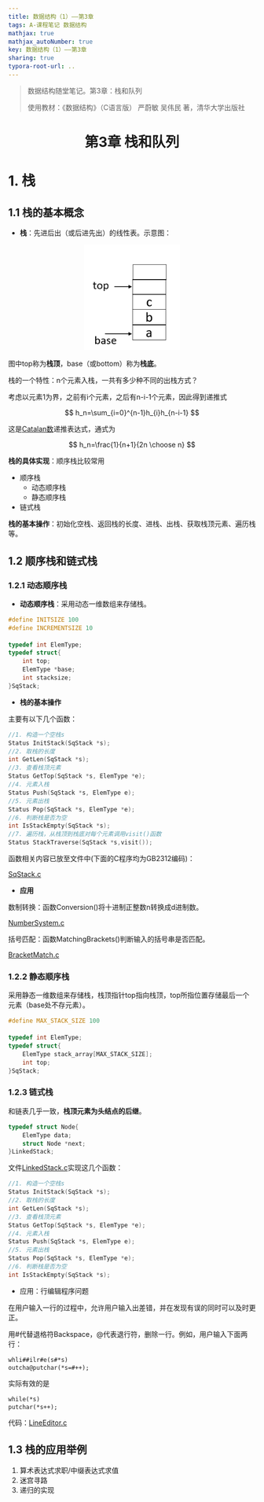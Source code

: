 ```yaml
---
title: 数据结构（1）——第3章
tags: A-课程笔记 数据结构
mathjax: true
mathjax_autoNumber: true
key: 数据结构（1）——第3章
sharing: true
typora-root-url: ..
---
```


> 数据结构随堂笔记。第3章：栈和队列
> 
> 使用教材：《数据结构》（C语言版）  严蔚敏 吴伟民 著，清华大学出版社

<!--more-->

<center><h1> 第3章 栈和队列</h1></center>

# 1. 栈

## 1.1 栈的基本概念

- **栈**：先进后出（或后进先出）的线性表。示意图：

<center><img src="/assets/images/数据结构/3.1.png" alt="3.1" style="zoom: 80%;" /></center>

图中top称为**栈顶**，base（或bottom）称为**栈底**。

栈的一个特性：n个元素入栈，一共有多少种不同的出栈方式？

考虑以元素1为界，之前有i个元素，之后有n-i-1个元素，因此得到递推式

$$
h_n=\sum_{i=0}^{n-1}h_{i}h_{n-i-1}
$$

这是[Catalan数](https://en.wikipedia.org/wiki/Catalan_number)递推表达式，通式为

$$
h_n=\frac{1}{n+1}{2n \choose n}
$$

**栈的具体实现**：顺序栈比较常用

- 顺序栈
  - 动态顺序栈
  - 静态顺序栈
- 链式栈

**栈的基本操作**：初始化空栈、返回栈的长度、进栈、出栈、获取栈顶元素、遍历栈等。

## 1.2 顺序栈和链式栈

### 1.2.1 动态顺序栈

- **动态顺序栈**：采用动态一维数组来存储栈。

``` c
#define INITSIZE 100
#define INCREMENTSIZE 10

typedef int ElemType;
typedef struct{
    int top;
    ElemType *base;
    int stacksize;
}SqStack;
```

- **栈的基本操作**

主要有以下几个函数：

``` c
//1. 构造一个空栈s
Status InitStack(SqStack *s);
//2. 取栈的长度
int GetLen(SqStack *s);
//3. 查看栈顶元素
Status GetTop(SqStack *s, ElemType *e);
//4. 元素入栈
Status Push(SqStack *s, ElemType e);
//5. 元素出栈
Status Pop(SqStack *s, ElemType *e);
//6. 判断栈是否为空
int IsStackEmpty(SqStack *s);
//7. 遍历栈，从栈顶到栈底对每个元素调用visit()函数
Status StackTraverse(SqStack *s,visit());
```

函数相关内容已放至文件中(下面的C程序均为GB2312编码)：

<a href="..\assets\files\SqStack.c" download="SqStack.c">SqStack.c</a>

- **应用**

数制转换：函数Conversion()将十进制正整数n转换成d进制数。

<a href="..\assets\files\NumberSystem.c" download="NumberSystem.c">NumberSystem.c</a>

括号匹配：函数MatchingBrackets()判断输入的括号串是否匹配。

<a href="..\assets\files\BracketMatch.c" download="BracketMatch.c">BracketMatch.c</a>

### 1.2.2 静态顺序栈

采用静态一维数组来存储栈，栈顶指针top指向栈顶，top所指位置存储最后一个元素（base处不存元素）。

``` c
#define MAX_STACK_SIZE 100

typedef int ElemType;
typedef struct{
    ElemType stack_array[MAX_STACK_SIZE];
    int top;
}SqStack;
```

### 1.2.3 链式栈

和链表几乎一致，**栈顶元素为头结点的后继**。

``` c
typedef struct Node{
    ElemType data;
    struct Node *next;
}LinkedStack;
```

文件<a href="..\assets\files\LinkedStack.c" download="LinkedStack.c">LinkedStack.c</a>实现这几个函数：

``` c
//1. 构造一个空栈s
Status InitStack(SqStack *s);
//2. 取栈的长度
int GetLen(SqStack *s);
//3. 查看栈顶元素
Status GetTop(SqStack *s, ElemType *e);
//4. 元素入栈
Status Push(SqStack *s, ElemType e);
//5. 元素出栈
Status Pop(SqStack *s, ElemType *e);
//6. 判断栈是否为空
int IsStackEmpty(SqStack *s);
```

- 应用：行编辑程序问题

在用户输入一行的过程中，允许用户输入出差错，并在发现有误的同时可以及时更正。

用#代替退格符Backspace，@代表退行符，删除一行。例如，用户输入下面两行：

```
whli##ilr#e(s#*s)
outcha@putchar(*s=#++);
```

实际有效的是

```
while(*s)
putchar(*s++); 
```

代码：<a href="..\assets\files\LineEditor.c" download="LineEditor.c">LineEditor.c</a>

## 1.3 栈的应用举例

1. 算术表达式求职/中缀表达式求值
2. 迷宫寻路
3. 递归的实现